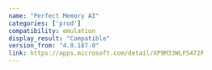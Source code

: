 ```yaml
---
name: "Perfect Memory AI"
categories: ['prod']
compatibility: emulation
display_result: "Compatible"
version_from: "4.0.187.0"
link: https://apps.microsoft.com/detail/XP9M33WLFS472F
---
```

